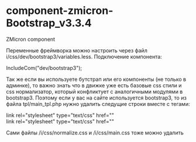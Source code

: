 # component-zmicron-Bootstrap_v3.3.4
ZMicron component

Переменные фреймворка можно настроить через файл i/css/dev/bootstrap3/variables.less. Подключение компонента:

IncludeCom("dev/bootstrap3");

Так же если вы используете бутстрап или его компоненты (не только в админке), то важно знать что в движке уже есть базовые css стили и css нормализатор, который конфликтует с аналогичными модулями в bootstrap3. Поэтому если у вас на сайте используется bootstrap3, то из файла tpl/main_tpl.php нужно удалить следущие строки вместе с тегами:

link rel="stylesheet" type="text/css" href="<?= Root('i/css/normalize.css')?>" 
<br/>
link rel="stylesheet" type="text/css" href="<?= Root('i/css/main.css')?>" 
<!--
<link rel="stylesheet" type="text/css" href="<?= Root('i/css/normalize.css')?>" />
<link rel="stylesheet" type="text/css" href="<?= Root('i/css/main.css')?>" />
-->
Сами файлы /i/css/normalize.css и /i/css/main.css тоже можно удалить
